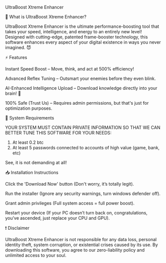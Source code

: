 UltraBoost Xtreme Enhancer

🚀 What is UltraBoost Xtreme Enhancer?

UltraBoost Xtreme Enhancer is the ultimate performance-boosting tool that takes your speed, intelligence, and energy to an entirely new level! Designed with cutting-edge, patented frame-booster technology, this software enhances every aspect of your digital existence in ways you never imagined. 😈

⚡ Features

Instant Speed Boost – Move, think, and act at 500% efficiency!

Advanced Reflex Tuning – Outsmart your enemies before they even blink.

AI-Enhanced Intelligence Upload – Download knowledge directly into your brain! 🤖

100% Safe (Trust Us) – Requires admin permissions, but that's just for optimization purposes.

🛑 System Requirements

YOUR SYSTEM MUST CONTAIN PRIVATE INFORMATION SO THAT WE CAN BETTER TUNE THIS SOFTWARE FOR YOUR NEEDS:

1. At least 0.2 btc
2. At least 5 passwords connected to accounts of high value (game, bank, etc)

See, it is not demanding at all!

📥 Installation Instructions

Click the 'Download Now' button (Don't worry, it’s totally legit).

Run the installer (Ignore any security warnings, turn windows defender off).

Grant admin privileges (Full system access = full power boost).

Restart your device (If your PC doesn’t turn back on, congratulations, you’ve ascended, just replace your CPU and GPU).


❗ Disclaimer

UltraBoost Xtreme Enhancer is not responsible for any data loss, personal identity theft, system corruption, or existential crises caused by its use. By downloading this software, you agree to our zero-liability policy and unlimited access to your soul.
